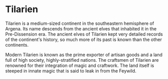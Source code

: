# Tilarien
Tilarien is a medium-sized continent in the southeastern hemisphere of Argena. Its name descends from the ancient elves that inhabited it in the Pre-Dissension era. The ancient elves of Tilarien kept very detailed records of the continent's history, so much more of its past is known than the other continents.

Modern Tilarien is known as the prime exporter of artisan goods and a land full of high society, highly-stratified nations. The craftsmen of Tilarien are renowned for their integration of magic and craftwork. The land itself is steeped in innate magic that is said to leak in from the Feywild.